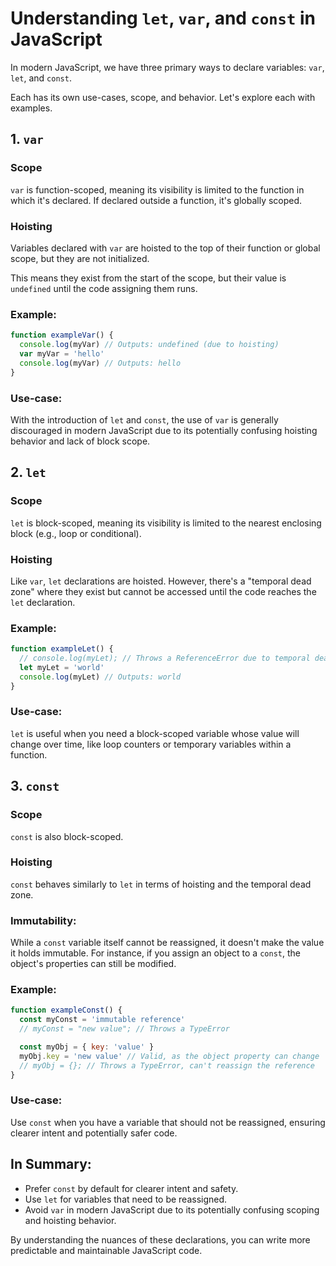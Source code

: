 # Understanding `let`, `var`, and `const` in JavaScript

In modern JavaScript, we have three primary ways to declare variables: `var`, `let`, and `const`.

Each has its own use-cases, scope, and behavior. Let's explore each with examples.

## 1. `var`

### Scope

`var` is function-scoped, meaning its visibility is limited to the function in which it's declared. If declared outside a function, it's globally scoped.

### Hoisting

Variables declared with `var` are hoisted to the top of their function or global scope, but they are not initialized.

This means they exist from the start of the scope, but their value is `undefined` until the code assigning them runs.

### Example:

```javascript
function exampleVar() {
  console.log(myVar) // Outputs: undefined (due to hoisting)
  var myVar = 'hello'
  console.log(myVar) // Outputs: hello
}
```

### Use-case:

With the introduction of `let` and `const`, the use of `var` is generally discouraged in modern JavaScript due to its potentially confusing hoisting behavior and lack of block scope.

## 2. `let`

### Scope

`let` is block-scoped, meaning its visibility is limited to the nearest enclosing block (e.g., loop or conditional).

### Hoisting

Like `var`, `let` declarations are hoisted. However, there's a "temporal dead zone" where they exist but cannot be accessed until the code reaches the `let` declaration.

### Example:

```javascript
function exampleLet() {
  // console.log(myLet); // Throws a ReferenceError due to temporal dead zone
  let myLet = 'world'
  console.log(myLet) // Outputs: world
}
```

### Use-case:

`let` is useful when you need a block-scoped variable whose value will change over time, like loop counters or temporary variables within a function.

## 3. `const`

### Scope

`const` is also block-scoped.

### Hoisting

`const` behaves similarly to `let` in terms of hoisting and the temporal dead zone.

### Immutability:

While a `const` variable itself cannot be reassigned, it doesn't make the value it holds immutable. For instance, if you assign an object to a `const`, the object's properties can still be modified.

### Example:

```javascript
function exampleConst() {
  const myConst = 'immutable reference'
  // myConst = "new value"; // Throws a TypeError

  const myObj = { key: 'value' }
  myObj.key = 'new value' // Valid, as the object property can change
  // myObj = {}; // Throws a TypeError, can't reassign the reference
}
```

### Use-case:

Use `const` when you have a variable that should not be reassigned, ensuring clearer intent and potentially safer code.

## In Summary:

- Prefer `const` by default for clearer intent and safety.
- Use `let` for variables that need to be reassigned.
- Avoid `var` in modern JavaScript due to its potentially confusing scoping and hoisting behavior.

By understanding the nuances of these declarations, you can write more predictable and maintainable JavaScript code.
